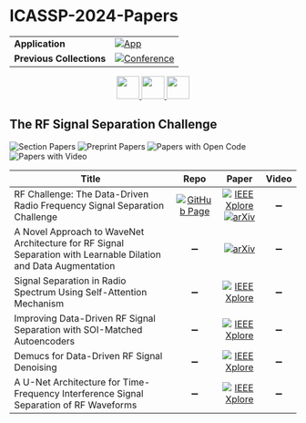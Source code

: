 # ICASSP-2024-Papers

<table>
    <tr>
        <td><strong>Application</strong></td>
        <td>
            <a href="https://huggingface.co/spaces/DmitryRyumin/NewEraAI-Papers" style="float:left;">
                <img src="https://img.shields.io/badge/🤗-NewEraAI--Papers-FFD21F.svg" alt="App" />
            </a>
        </td>
    </tr>
    <tr>
        <td><strong>Previous Collections</strong></td>
        <td>
            <a href="https://github.com/DmitryRyumin/ICASSP-2023-24-Papers/blob/main/README_2023.md">
                <img src="http://img.shields.io/badge/ICASSP-2023-0073AE.svg" alt="Conference">
            </a>
        </td>
    </tr>
</table>

<div align="center">
    <a href="https://github.com/DmitryRyumin/ICASSP-2023-24-Papers/blob/main/sections/2024/main/BISP-L4.md">
        <img src="https://cdn.jsdelivr.net/gh/DmitryRyumin/NewEraAI-Papers@main/images/left.svg" width="40" alt="" />
    </a>
    <a href="https://github.com/DmitryRyumin/ICASSP-2023-24-Papers/">
        <img src="https://cdn.jsdelivr.net/gh/DmitryRyumin/NewEraAI-Papers@main/images/home.svg" width="40" alt="" />
    </a>
    <a href="https://github.com/DmitryRyumin/ICASSP-2023-24-Papers/blob/main/sections/2024/main/SPCOM-P4.md">
        <img src="https://cdn.jsdelivr.net/gh/DmitryRyumin/NewEraAI-Papers@main/images/right.svg" width="40" alt="" />
    </a>
</div>


## The RF Signal Separation Challenge

![Section Papers](https://img.shields.io/badge/Section%20Papers-5-42BA16) ![Preprint Papers](https://img.shields.io/badge/Preprint%20Papers-2-b31b1b) ![Papers with Open Code](https://img.shields.io/badge/Papers%20with%20Open%20Code-0-1D7FBF) ![Papers with Video](https://img.shields.io/badge/Papers%20with%20Video-0-FF0000)

| **Title** | **Repo** | **Paper** | **Video** |
|-----------|:--------:|:---------:|:---------:|
| RF Challenge: The Data-Driven Radio Frequency Signal Separation Challenge | [![GitHub Page](https://img.shields.io/badge/GitHub-Page-159957.svg?style=flat)](https://github.com/RFChallenge/icassp2024rfchallenge/blob/0.2.0/src/unet_model.py) | [![IEEE Xplore](https://img.shields.io/badge/IEEE-10627554-E4A42C.svg)](https://ieeexplore.ieee.org/document/10627554) <br/> [![arXiv](https://img.shields.io/badge/arXiv-2409.08839-b31b1b.svg)](https://arxiv.org/abs/2409.08839) | :heavy_minus_sign: |
| A Novel Approach to WaveNet Architecture for RF Signal Separation with Learnable Dilation and Data Augmentation | :heavy_minus_sign: | [![arXiv](https://img.shields.io/badge/arXiv-2402.09461-b31b1b.svg)](https://arxiv.org/abs/2402.09461) | :heavy_minus_sign: |
| Signal Separation in Radio Spectrum Using Self-Attention Mechanism | :heavy_minus_sign: | [![IEEE Xplore](https://img.shields.io/badge/IEEE-10627553-E4A42C.svg)](https://ieeexplore.ieee.org/document/10627553) | :heavy_minus_sign: |
| Improving Data-Driven RF Signal Separation with SOI-Matched Autoencoders | :heavy_minus_sign: | [![IEEE Xplore](https://img.shields.io/badge/IEEE-10626245-E4A42C.svg)](https://ieeexplore.ieee.org/document/10626245) | :heavy_minus_sign: |
| Demucs for Data-Driven RF Signal Denoising | :heavy_minus_sign: | [![IEEE Xplore](https://img.shields.io/badge/IEEE-10627485-E4A42C.svg)](https://ieeexplore.ieee.org/document/10627485) | :heavy_minus_sign: |
| A U-Net Architecture for Time-Frequency Interference Signal Separation of RF Waveforms | :heavy_minus_sign: | [![IEEE Xplore](https://img.shields.io/badge/IEEE-10626228-E4A42C.svg)](https://ieeexplore.ieee.org/document/10626228) | :heavy_minus_sign: |